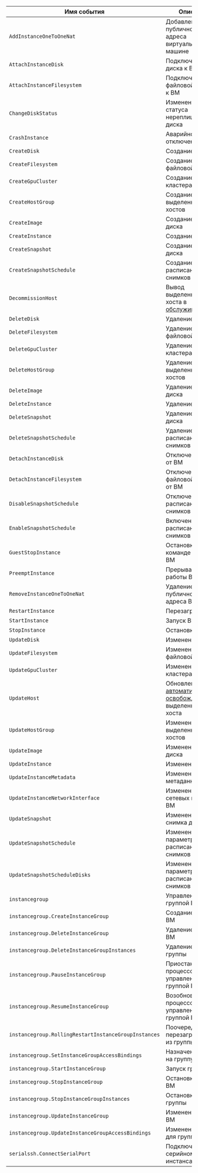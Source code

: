 Имя события | Описание
--- | ---
`AddInstanceOneToOneNat` | Добавление публичного IP-адреса виртуальной машине
`AttachInstanceDisk` | Подключение диска к ВМ
`AttachInstanceFilesystem` | Подключение файловой системы к ВМ
`ChangeDiskStatus` | Изменение статуса нереплицируемого диска
`CrashInstance` | Аварийное отключение ВМ
`CreateDisk` | Создание диска
`CreateFilesystem` | Создание файловой системы
`CreateGpuCluster` | Создание кластера GPU
`CreateHostGroup` | Создание группы выделенных хостов
`CreateImage` | Создание образа диска
`CreateInstance` | Создание ВМ
`CreateSnapshot` | Создание снимка диска
`CreateSnapshotSchedule` | Создание расписания снимков диска
`DecommissionHost` | Вывод выделенного хоста в [обслуживание](../../../compute/concepts/dedicated-host.md#maintenance)
`DeleteDisk` | Удаление диска
`DeleteFilesystem` | Удаление файловой системы
`DeleteGpuCluster` | Удаление кластера GPU
`DeleteHostGroup` | Удаление группы выделенных хостов
`DeleteImage` | Удаление образа диска
`DeleteInstance` | Удаление ВМ
`DeleteSnapshot` | Удаление снимка диска
`DeleteSnapshotSchedule` | Удаление расписания снимков диска
`DetachInstanceDisk` | Отключение диска от ВМ
`DetachInstanceFilesystem` | Отключение файловой системы от ВМ
`DisableSnapshotSchedule` | Отключение расписания снимков диска
`EnableSnapshotSchedule` | Включение расписания снимков диска
`GuestStopInstance` | Остановка ВМ по команде из этой ВМ
`PreemptInstance` | Прерывание работы ВМ
`RemoveInstanceOneToOneNat` | Удаление публичного IP-адреса ВМ
`RestartInstance` | Перезагрузка ВМ
`StartInstance` | Запуск ВМ
`StopInstance` | Остановка ВМ
`UpdateDisk` | Изменение диска
`UpdateFilesystem` | Изменение файловой системы
`UpdateGpuCluster` | Изменение кластера GPU
`UpdateHost` | Обновление [даты автоматического освобождения](../../../compute/concepts/dedicated-host.md#maintenance) выделенного хоста
`UpdateHostGroup` | Изменение группы выделенных хостов
`UpdateImage` | Изменение образа диска
`UpdateInstance` | Изменение ВМ
`UpdateInstanceMetadata` | Изменение метаданных ВМ
`UpdateInstanceNetworkInterface` | Изменение сетевых настроек ВМ
`UpdateSnapshot` | Изменение снимка диска
`UpdateSnapshotSchedule` | Изменение параметров расписания снимков диска
`UpdateSnapshotScheduleDisks` | Изменение параметров расписания снимков дисков
`instancegroup` | Управление группой ВМ
`instancegroup.CreateInstanceGroup` | Создание группы ВМ
`instancegroup.DeleteInstanceGroup` | Удаление группы ВМ
`instancegroup.DeleteInstanceGroupInstances` | Удаление ВМ из группы
`instancegroup.PauseInstanceGroup` | Приостановка процессов управления группой ВМ
`instancegroup.ResumeInstanceGroup` | Возобновление процессов управления группой ВМ
`instancegroup.RollingRestartInstanceGroupInstances` | Поочередная перезагрузка ВМ из группы
`instancegroup.SetInstanceGroupAccessBindings` | Назначение ролей на группу ВМ
`instancegroup.StartInstanceGroup` | Запуск группы ВМ
`instancegroup.StopInstanceGroup` | Остановка группы ВМ
`instancegroup.StopInstanceGroupInstances` | Остановка ВМ из группы
`instancegroup.UpdateInstanceGroup` | Изменение группы ВМ
`instancegroup.UpdateInstanceGroupAccessBindings` | Изменение ролей для группы ВМ
`serialssh.ConnectSerialPort` | Подключение к серийному порту инстанса